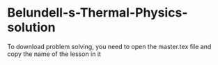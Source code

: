 # Belundell-s-Thermal-Physics-solution
To download problem solving, you need to open the master.tex file and copy the name of the lesson in it
